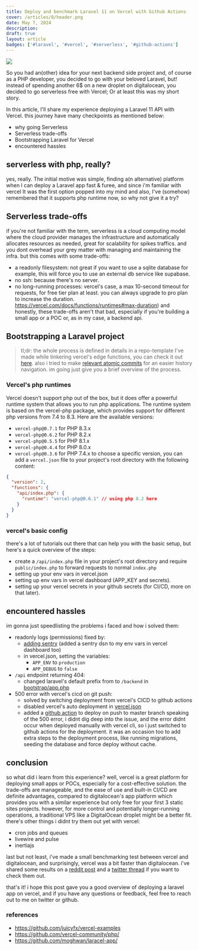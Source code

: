 ```yaml
---
title: Deploy and benchmark Laravel 11 on Vercel with Github Actions
cover: /articles/8/header.png
date: May 7, 2024
description:
draft: true
layout: article
badges: ['#laravel', '#vercel', '#serverless', '#github-actions']
---
```


![](/articles/8/header.png)

So you had an(other) idea for your next backend side project and, of course as a PHP developer, you decided to go with your beloved Laravel, but! instead of spending another 6$ on a new droplet on digitalocean, you decided to go serverless free with Vercel; Or at least this was my short story.

In this article, I'll share my experience deploying a Laravel 11 API with Vercel. this journey have many checkpoints as mentioned below:
- why going Serverless
- Serverless trade-offs
- Bootstrapping Laravel for Vercel
- encountered hassles

## serverless with php, really?
yes, really. The initial motive was simple, finding a(n alternative) platform when I can deploy a Laravel app fast & furee, and since i'm familiar with vercel It was the first option popped into my mind and also, I've (somehow) remembered that it supports php runtime now, so why not give it a try? 

## Serverless trade-offs
if you're not familiar with the term, serverless is a cloud computing model where the cloud provider manages the infrastructure and automatically allocates resources as needed, great for scalability for spikes traffics. and you dont overhead your grey matter with managing and maintaining the infra.
but this comes with some trade-offs:
  - a readonly filesystem: not great if you want to use a sqlite database for example, this will force you to use an external db service like supabase.
  - no ssh: because there's no server.
  - no long-running processes: vercel's case, a max 10-second timeout for requests, for free tier plan at least. you can always upgrade to pro plan to increase the duration. https://vercel.com/docs/functions/runtimes#max-duration)
and honestly, these trade-offs aren't that bad, especially if you're building a small app or a POC or, as in my case, a backend api.

## Bootstrapping a Laravel project
> tl;dr: the whole process is defined in details in a repo-template I've made while tinkering vercel's edge functions, you can check it out [here](https://github.com/moghwan/laracel-app/). also i tried to make [relevant atomic commits](https://github.com/moghwan/laracel-app/commits/master/) for an easier history navigation. im going just give you a brief overview of the process.
### Vercel's php runtimes
Vercel doesn't support php out of the box, but it does offer a powerful runtime system that allows you to run php applications. The runtime system is based on the vercel-php package, which provides support for different php versions from 7.4 to 8.3.
Here are the available versions:
  - `vercel-php@0.7.1` for PHP 8.3.x
  - `vercel-php@0.6.2` for PHP 8.2.x
  - `vercel-php@0.5.5` for PHP 8.1.x
  - `vercel-php@0.4.4` for PHP 8.0.x
  - `vercel-php@0.3.6` for PHP 7.4.x
to choose a specific version, you can add a `vercel.json` file to your project's root directory with the following content:
```json [vercel.json]
{
  "version": 2,
  "functions": {
    "api/index.php": {
      "runtime": "vercel-php@0.6.1" // using php 8.2 here
    }
  }
}
```  
### vercel's basic config
there's a lot of tutorials out there that can help you with the basic setup, but here's a quick overview of the steps:
  - create a `/api/index.php` file in your project's root directory and require `public/index.php` to forward requests to normal `index.php`
  - setting up your env vars in vercel.json
  - setting up env vars in vercel dashboard (APP_KEY and secrets).
  - setting up your vercel secrets in your github secrets (for CI/CD, more on that later).

## encountered hassles
im gonna just speedlisting the problems i faced and how i solved them:
- readonly logs (permissions) fixed by:
  - [adding sentry](https://github.com/moghwan/laracel-app/commit/3be8d803e18920db047af83f05e23b6644906698) (added a sentry dsn to my env vars in vercel dashboard too)
  - in vercel.json, setting the variables:
    - `APP_ENV` to `production`
    - `APP_DEBUG` to `false`
- `/api` endpoint returning 404:
  - changed laravel's default prefix from to `/backend` in [bootstrap/app.php](https://github.com/moghwan/laracel-app/commit/6d41e5579d0a43e7efdef5d461f562feecf20c3d)
- 500 error with vercel's cicd on git push:
  - solved by switching deployment from vercel's CICD to github actions
  - disabled vercel's auto deployment in [vercel.json](https://github.com/moghwan/laracel-app/commit/0f454059be23e494a6b18ead7d5f062a4ed629da)
  - added a [github action](https://github.com/moghwan/laracel-app/blob/master/.github/workflows/main.yml) to deploy on push to master branch
speaking of the 500 error, i didnt dig deep into the issue, and the error didnt occur when deployed manually with vercel cli, so i just switched to github actions for the deployment.
it was an occasion too to add extra steps to the deployment process, like running migrations, seeding the database and force deploy without cache.

## conclusion
so what did i learn from this experience? well, vercel is a great platform for deploying small apps or POCs, especially for a cost-effective solution. the trade-offs are manageable, and the ease of use and built-in CI/CD are definite advantages, compared to digitalocean's app platform which provides you with a similar experience but only free for your first 3 static sites projects. however, for more control and potentially longer-running operations, a traditional VPS like a DigitalOcean droplet might be a better fit.
there's other things i didnt try them out yet with vercel:
  - cron jobs and queues
  - livewire and pulse
  - inertiajs

last but not least, i've made a small benchmarking test between vercel and digitalocean, and surprisingly, vercel was a bit faster than digitalocean.
i've shared some results on a [reddit post](https://www.reddit.com/r/laravel/comments/1c2nqrz/laravel_performance_vercels_serverless_vs_the/) and a [twitter thread](https://twitter.com/moghwan/status/1778543140280115620) if you want to check them out.

that's it! i hope this post gave you a good overview of deploying a laravel app on vercel, and if you have any questions or feedback, feel free to reach out to me on twitter or github.


### references
  - https://github.com/juicyfx/vercel-examples
  - https://github.com/vercel-community/php/
  - https://github.com/moghwan/laracel-app/
